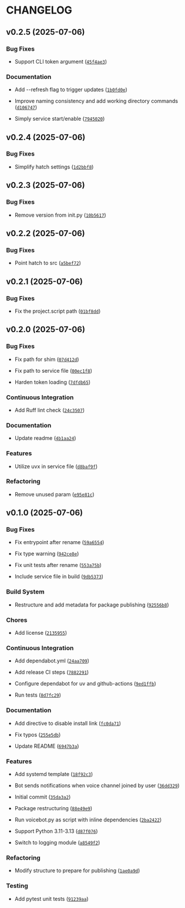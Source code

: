 # CHANGELOG


## v0.2.5 (2025-07-06)

### Bug Fixes

- Support CLI token argument
  ([`45f4ae3`](https://github.com/IAmTheMitchell/discord-voicebot/commit/45f4ae38385a5b4a85594914b00e511e44aa616b))

### Documentation

- Add --refresh flag to trigger updates
  ([`1b0fd0e`](https://github.com/IAmTheMitchell/discord-voicebot/commit/1b0fd0e6844b60290a4f4c869b611a7972475471))

- Improve naming consistency and add working directory commands
  ([`d106747`](https://github.com/IAmTheMitchell/discord-voicebot/commit/d106747f2a4ddf3cf985124d3686badda3a3d87b))

- Simply service start/enable
  ([`7945020`](https://github.com/IAmTheMitchell/discord-voicebot/commit/7945020a83cf14aaa4ec205811065d37e43ad67b))


## v0.2.4 (2025-07-06)

### Bug Fixes

- Simplify hatch settings
  ([`1d2bbf8`](https://github.com/IAmTheMitchell/discord-voicebot/commit/1d2bbf83e2576e40caf16af013eaea257a1e601a))


## v0.2.3 (2025-07-06)

### Bug Fixes

- Remove version from init.py
  ([`10b5617`](https://github.com/IAmTheMitchell/discord-voicebot/commit/10b5617563de1eaf12122951dde9ac59795aa38f))


## v0.2.2 (2025-07-06)

### Bug Fixes

- Point hatch to src
  ([`a5bef72`](https://github.com/IAmTheMitchell/discord-voicebot/commit/a5bef729d7e2c502b2fcb10660ed9dcd7e89e6f7))


## v0.2.1 (2025-07-06)

### Bug Fixes

- Fix the project.script path
  ([`01bf8dd`](https://github.com/IAmTheMitchell/discord-voicebot/commit/01bf8dd6f50a451a9a5e34c4bbc0e00a47685212))


## v0.2.0 (2025-07-06)

### Bug Fixes

- Fix path for shim
  ([`07d412d`](https://github.com/IAmTheMitchell/discord-voicebot/commit/07d412d19789106c5be8b4d74ca7ee2a8ccd18a7))

- Fix path to service file
  ([`00ec1f8`](https://github.com/IAmTheMitchell/discord-voicebot/commit/00ec1f837bb48f86c0f57ade84315ef564429603))

- Harden token loading
  ([`7dfdb65`](https://github.com/IAmTheMitchell/discord-voicebot/commit/7dfdb651ee42c83804b0bf384e106c9c88dfc03a))

### Continuous Integration

- Add Ruff lint check
  ([`24c3507`](https://github.com/IAmTheMitchell/discord-voicebot/commit/24c35075f19100fc2acc3b57a8e564e12ba92258))

### Documentation

- Update readme
  ([`4b1aa24`](https://github.com/IAmTheMitchell/discord-voicebot/commit/4b1aa243fe94e9a9b44baa08b4bf0f2541b5110c))

### Features

- Utilize uvx in service file
  ([`d8baf9f`](https://github.com/IAmTheMitchell/discord-voicebot/commit/d8baf9f341304de384e5377fa0e65806678d7688))

### Refactoring

- Remove unused param
  ([`e95e81c`](https://github.com/IAmTheMitchell/discord-voicebot/commit/e95e81c9634ffa53c1749a811d6511c565f7588e))


## v0.1.0 (2025-07-06)

### Bug Fixes

- Fix entrypoint after rename
  ([`59a6554`](https://github.com/IAmTheMitchell/discord-voicebot/commit/59a65545a933f834cd84c9a100c7316bbd933af2))

- Fix type warning
  ([`942ce8e`](https://github.com/IAmTheMitchell/discord-voicebot/commit/942ce8e4c61fb6585312e13f9ea3bf966d336326))

- Fix unit tests after rename
  ([`553a75b`](https://github.com/IAmTheMitchell/discord-voicebot/commit/553a75b314d7f4ed9ca010c7b3491e58c8d5ffbc))

- Include service file in build
  ([`9db5373`](https://github.com/IAmTheMitchell/discord-voicebot/commit/9db5373f38b9ab906e95a3d240134baa7bde56ab))

### Build System

- Restructure and add metadata for package publishing
  ([`92556b8`](https://github.com/IAmTheMitchell/discord-voicebot/commit/92556b8976343c80520a2ed04f6cae7dfeb8c9ff))

### Chores

- Add license
  ([`2135955`](https://github.com/IAmTheMitchell/discord-voicebot/commit/2135955baafedd9d931661d6a72de9b497577cb0))

### Continuous Integration

- Add dependabot.yml
  ([`24aa709`](https://github.com/IAmTheMitchell/discord-voicebot/commit/24aa709b406976518884e0b8f4577a279f333c44))

- Add release CI steps
  ([`7882291`](https://github.com/IAmTheMitchell/discord-voicebot/commit/7882291503136d4d392f8d9db561b99898eff445))

- Configure dependabot for uv and github-actions
  ([`9ed1ffb`](https://github.com/IAmTheMitchell/discord-voicebot/commit/9ed1ffbaaffb43f337e47f5a1a98c65132abe04d))

- Run tests
  ([`8d7fc29`](https://github.com/IAmTheMitchell/discord-voicebot/commit/8d7fc29c2aa005ae606f368032c608ea237175d6))

### Documentation

- Add directive to disable install link
  ([`fc0da71`](https://github.com/IAmTheMitchell/discord-voicebot/commit/fc0da71036500ce58a263ccb2e83e4ecaae6635f))

- Fix typos
  ([`255e5db`](https://github.com/IAmTheMitchell/discord-voicebot/commit/255e5dbcd5a750db3dc22f4a5a290cb958bdfc29))

- Update README
  ([`6947b3a`](https://github.com/IAmTheMitchell/discord-voicebot/commit/6947b3a261f784a5e3bd7630ff4b9218ddd38ebe))

### Features

- Add systemd template
  ([`18f92c3`](https://github.com/IAmTheMitchell/discord-voicebot/commit/18f92c324ad7b9eb437f1337f78a1dde67b8b063))

- Bot sends notifications when voice channel joined by user
  ([`36dd329`](https://github.com/IAmTheMitchell/discord-voicebot/commit/36dd329f923539345ade2ce7850935cf8850bf29))

- Initial commit
  ([`35da3a2`](https://github.com/IAmTheMitchell/discord-voicebot/commit/35da3a2f59dfb01d3b843fa1902c51ddfb93b201))

- Package restructuring
  ([`88e49e9`](https://github.com/IAmTheMitchell/discord-voicebot/commit/88e49e9eb86f43fe84b54bd54aebc10538c444b4))

- Run voicebot.py as script with inline dependencies
  ([`2ba2422`](https://github.com/IAmTheMitchell/discord-voicebot/commit/2ba2422234dfc0dcf3c9f2b83b2b77a5a90d5f6e))

- Support Python 3.11-3.13
  ([`d87f076`](https://github.com/IAmTheMitchell/discord-voicebot/commit/d87f076a408cdb9baebfd38129f9c3c0c375681f))

- Switch to logging module
  ([`a8549f2`](https://github.com/IAmTheMitchell/discord-voicebot/commit/a8549f29ec2426e9c2b7f60e6aed37eb866a8dcc))

### Refactoring

- Modify structure to prepare for publishing
  ([`1ae0a9d`](https://github.com/IAmTheMitchell/discord-voicebot/commit/1ae0a9d6783b30ef93e7af952e47fc208f8caf25))

### Testing

- Add pytest unit tests
  ([`91239aa`](https://github.com/IAmTheMitchell/discord-voicebot/commit/91239aa8b31378d2cf1f6ab62e2f31fe302031c5))
